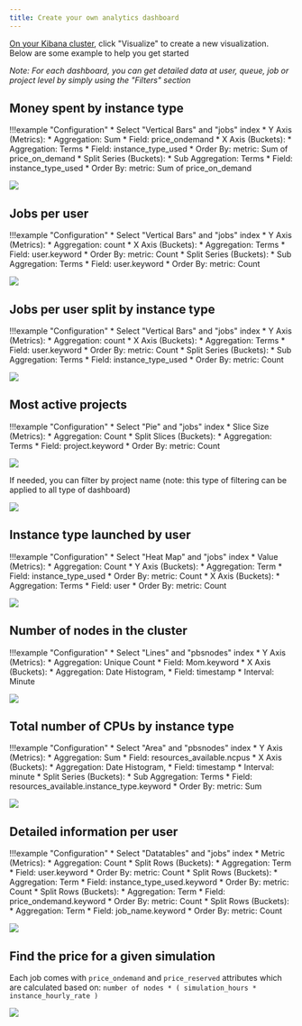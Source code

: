 ```yaml
---
title: Create your own analytics dashboard
---
```


[On your Kibana cluster](../../analytics/monitor-cluster-activity/), click "Visualize" to create a new visualization. Below are some example to help you get started

*Note: For each dashboard, you can get detailed data at user, queue, job or project level by simply using the "Filters" section*

## Money spent by instance type

!!!example "Configuration"
    * Select "Vertical Bars" and "jobs" index
    * Y Axis (Metrics):
        * Aggregation: Sum
        * Field: price_ondemand
    * X Axis (Buckets):
        * Aggregation: Terms
        * Field: instance_type_used
        * Order By: metric: Sum of price_on_demand
    * Split Series (Buckets):
        * Sub Aggregation: Terms
        * Field: instance_type_used
        * Order By:  metric: Sum of price_on_demand


![](../imgs/dashboard-2.png)

## Jobs per user 

!!!example "Configuration"
    * Select "Vertical Bars" and "jobs" index
    * Y Axis (Metrics):
        * Aggregation: count
    * X Axis (Buckets):
        * Aggregation: Terms
        * Field: user.keyword
        * Order By: metric: Count
    * Split Series (Buckets):
        * Sub Aggregation: Terms
        * Field: user.keyword
        * Order By: metric: Count
 
![](../imgs/dashboard-8.png)  


## Jobs per user split by instance type

!!!example "Configuration"
    * Select "Vertical Bars" and "jobs" index
    * Y Axis (Metrics):
        * Aggregation: count
    * X Axis (Buckets):
        * Aggregation: Terms
        * Field: user.keyword
        * Order By: metric: Count
    * Split Series (Buckets):
        * Sub Aggregation: Terms
        * Field: instance_type_used
        * Order By: metric: Count
 
![](../imgs/dashboard-9.png)  
    
## Most active projects 

!!!example "Configuration"
    * Select "Pie" and "jobs" index
    * Slice Size (Metrics):
        * Aggregation: Count
    * Split Slices (Buckets):
        * Aggregation: Terms
        * Field: project.keyword
        * Order By: metric: Count
    

![](../imgs/dashboard-3.png)

If needed, you can filter by project name (note: this type of filtering can be applied to all type of dashboard)

![](../imgs/dashboard-4.png)

## Instance type launched by user

!!!example "Configuration"
    * Select "Heat Map" and "jobs" index
    * Value (Metrics):
        * Aggregation: Count
    * Y Axis (Buckets):
        * Aggregation: Term
        * Field: instance_type_used
        * Order By: metric: Count
    * X Axis (Buckets):
        * Aggregation: Terms
        * Field: user
        * Order By: metric: Count

![](../imgs/dashboard-5.png)

## Number of nodes in the cluster

!!!example "Configuration"
    * Select "Lines" and "pbsnodes" index
    * Y Axis (Metrics):
        * Aggregation: Unique Count
        * Field: Mom.keyword
    * X Axis (Buckets):
        * Aggregation: Date Histogram,
        * Field: timestamp
        * Interval: Minute

![](../imgs/dashboard-7.png)

## Total number of CPUs by instance type

!!!example "Configuration"
    * Select "Area" and "pbsnodes" index
    * Y Axis (Metrics):
        * Aggregation: Sum
        * Field: resources_available.ncpus
    * X Axis (Buckets):
        * Aggregation: Date Histogram,
        * Field: timestamp
        * Interval: minute
    * Split Series (Buckets):
        * Sub Aggregation: Terms
        * Field: resources_available.instance_type.keyword
        * Order By: metric: Sum

![](../imgs/dashboard-10.png)

## Detailed information per user

!!!example "Configuration"
    * Select "Datatables" and "jobs" index
    * Metric (Metrics):
        * Aggregation: Count
    * Split Rows (Buckets):
        * Aggregation: Term
        * Field: user.keyword
        * Order By: metric: Count
    * Split Rows (Buckets):
        * Aggregation: Term
        * Field: instance_type_used.keyword
        * Order By: metric: Count
    * Split Rows (Buckets):
        * Aggregation: Term
        * Field: price_ondemand.keyword
        * Order By: metric: Count
    * Split Rows (Buckets):
        * Aggregation: Term
        * Field: job_name.keyword
        * Order By: metric: Count
    
![](../imgs/dashboard-6.png)

## Find the price for a given simulation

Each job comes with `price_ondemand` and `price_reserved` attributes which are calculated based on: `number of nodes * ( simulation_hours * instance_hourly_rate ) `

![](../imgs/dashboard-1.png)
